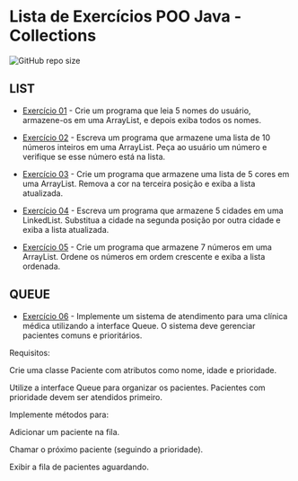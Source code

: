 # Lista de Exercícios POO Java - Collections

![GitHub repo size](https://img.shields.io/github/repo-size/Lucas-Viesan/Exercicios-Java-Avancado)

## LIST

- [Exercício 01](https://github.com/Lucas-Viesan/Execicios-Java-Collections/tree/main/Exercicio01/src) - Crie um programa que leia 5 nomes do usuário, armazene-os em uma ArrayList, e depois exiba todos os nomes.

- [Exercício 02](https://github.com/Lucas-Viesan/Execicios-Java-Collections/tree/main/Exercicio02/src) - Escreva um programa que armazene uma lista de 10 números inteiros em uma ArrayList. Peça ao usuário um número e verifique se esse número está na lista.

- [Exercício 03](https://github.com/Lucas-Viesan/Execicios-Java-Collections/tree/main/Exercicio03/src) - Crie um programa que armazene uma lista de 5 cores em uma ArrayList.
  Remova a cor na terceira posição e exiba a lista atualizada.

- [Exercício 04](https://github.com/Lucas-Viesan/Execicios-Java-Collections/tree/main/Exercicio04/src) - Escreva um programa que armazene 5 cidades em uma LinkedList. Substitua a cidade na segunda posição por outra cidade e exiba a lista atualizada.

- [Exercício 05](https://github.com/Lucas-Viesan/Execicios-Java-Collections/tree/main/Exercicio05/src) - Crie um programa que armazene 7 números em uma ArrayList. Ordene os
  números em ordem crescente e exiba a lista ordenada.

## QUEUE

- [Exercício 06](https://github.com/Lucas-Viesan/Execicios-Java-Collections/tree/main/Exercicio06/src) - Implemente um sistema de atendimento para uma clínica médica utilizando a interface Queue. O sistema deve gerenciar pacientes comuns e prioritários.

Requisitos:

Crie uma classe Paciente com atributos como nome, idade e prioridade.

Utilize a interface Queue para organizar os pacientes. Pacientes com prioridade devem ser atendidos primeiro.

Implemente métodos para:

Adicionar um paciente na fila.

Chamar o próximo paciente (seguindo a prioridade).

Exibir a fila de pacientes aguardando.
